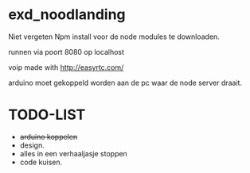 exd_noodlanding
===============
Niet vergeten Npm install voor de node modules te downloaden.

runnen via poort 8080 op localhost

voip made with http://easyrtc.com/

arduino moet gekoppeld worden aan de pc waar de node server draait.

TODO-LIST
===============

- ~~arduino koppelen~~
- design.
- alles in een verhaaljasje stoppen
- code kuisen.


